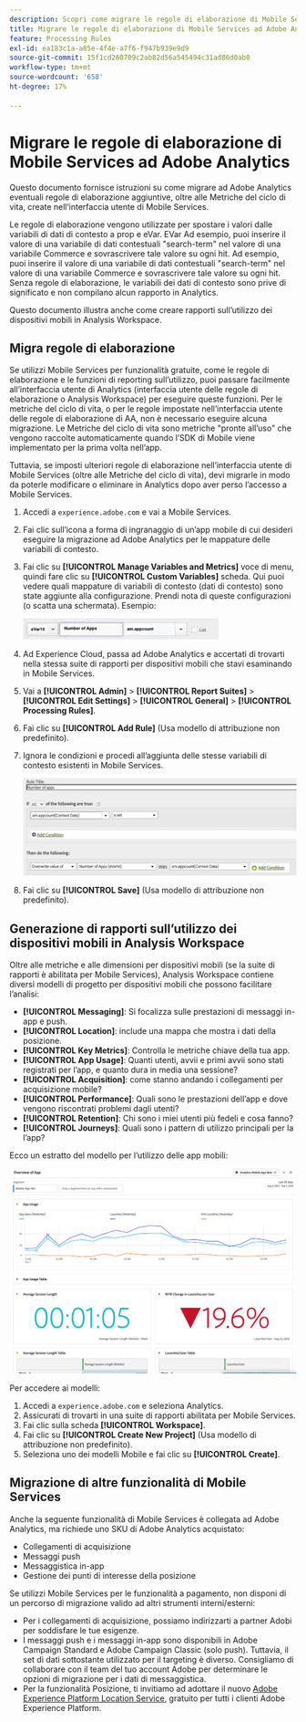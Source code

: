 ```yaml
---
description: Scopri come migrare le regole di elaborazione di Mobile Services in Adobe Analytics
title: Migrare le regole di elaborazione di Mobile Services ad Adobe Analytics
feature: Processing Rules
exl-id: ea183c1a-a85e-4f4e-a7f6-f947b939e9d9
source-git-commit: 15f1cd260709c2ab82d56a545494c31ad86d0ab0
workflow-type: tm+mt
source-wordcount: '658'
ht-degree: 17%

---
```


# Migrare le regole di elaborazione di Mobile Services ad Adobe Analytics

Questo documento fornisce istruzioni su come migrare ad Adobe Analytics eventuali regole di elaborazione aggiuntive, oltre alle Metriche del ciclo di vita, create nell’interfaccia utente di Mobile Services.

Le regole di elaborazione vengono utilizzate per spostare i valori dalle variabili di dati di contesto a prop e eVar. EVar Ad esempio, puoi inserire il valore di una variabile di dati contestuali &quot;search-term&quot; nel valore di una variabile Commerce e sovrascrivere tale valore su ogni hit. Ad esempio, puoi inserire il valore di una variabile di dati contestuali &quot;search-term&quot; nel valore di una variabile Commerce e sovrascrivere tale valore su ogni hit. Senza regole di elaborazione, le variabili dei dati di contesto sono prive di significato e non compilano alcun rapporto in Analytics.

Questo documento illustra anche come creare rapporti sull’utilizzo dei dispositivi mobili in Analysis Workspace.

## Migra regole di elaborazione

Se utilizzi Mobile Services per funzionalità gratuite, come le regole di elaborazione e le funzioni di reporting sull’utilizzo, puoi passare facilmente all’interfaccia utente di Analytics (interfaccia utente delle regole di elaborazione o Analysis Workspace) per eseguire queste funzioni. Per le metriche del ciclo di vita, o per le regole impostate nell’interfaccia utente delle regole di elaborazione di AA, non è necessario eseguire alcuna migrazione. Le Metriche del ciclo di vita sono metriche &quot;pronte all’uso&quot; che vengono raccolte automaticamente quando l’SDK di Mobile viene implementato per la prima volta nell’app.

Tuttavia, se imposti ulteriori regole di elaborazione nell’interfaccia utente di Mobile Services (oltre alle Metriche del ciclo di vita), devi migrarle in modo da poterle modificare o eliminare in Analytics dopo aver perso l’accesso a Mobile Services.

1. Accedi a `experience.adobe.com` e vai a Mobile Services.
1. Fai clic sull’icona a forma di ingranaggio di un’app mobile di cui desideri eseguire la migrazione ad Adobe Analytics per le mappature delle variabili di contesto.
1. Fai clic su **[!UICONTROL Manage Variables and Metrics]** voce di menu, quindi fare clic su **[!UICONTROL Custom Variables]** scheda. Qui puoi vedere quali mappature di variabili di contesto (dati di contesto) sono state aggiunte alla configurazione. Prendi nota di queste configurazioni (o scatta una schermata). Esempio:

   ![Variabile di contesto](assets/context-var.png)

1. Ad Experience Cloud, passa ad Adobe Analytics e accertati di trovarti nella stessa suite di rapporti per dispositivi mobili che stavi esaminando in Mobile Services.
1. Vai a **[!UICONTROL Admin]** > **[!UICONTROL Report Suites]** > **[!UICONTROL Edit Settings]** > **[!UICONTROL General]** > **[!UICONTROL Processing Rules]**.
1. Fai clic su **[!UICONTROL Add Rule]** (Usa modello di attribuzione non predefinito).
1. Ignora le condizioni e procedi all’aggiunta delle stesse variabili di contesto esistenti in Mobile Services.

   ![Regola di elaborazione](assets/proc-rule.png)

1. Fai clic su **[!UICONTROL Save]** (Usa modello di attribuzione non predefinito).

## Generazione di rapporti sull’utilizzo dei dispositivi mobili in Analysis Workspace

Oltre alle metriche e alle dimensioni per dispositivi mobili (se la suite di rapporti è abilitata per Mobile Services), Analysis Workspace contiene diversi modelli di progetto per dispositivi mobili che possono facilitare l’analisi:

* **[!UICONTROL Messaging]**: Si focalizza sulle prestazioni di messaggi in-app e push.
* **[!UICONTROL Location]**: include una mappa che mostra i dati della posizione.
* **[!UICONTROL Key Metrics]**: Controlla le metriche chiave della tua app.
* **[!UICONTROL App Usage]**: Quanti utenti, avvii e primi avvii sono stati registrati per l’app, e quanto dura in media una sessione?
* **[!UICONTROL Acquisition]**: come stanno andando i collegamenti per acquisizione mobile?
* **[!UICONTROL Performance]**: Quali sono le prestazioni dell’app e dove vengono riscontrati problemi dagli utenti?
* **[!UICONTROL Retention]**: Chi sono i miei utenti più fedeli e cosa fanno?
* **[!UICONTROL Journeys]**: Quali sono i pattern di utilizzo principali per la l’app?

Ecco un estratto del modello per l’utilizzo delle app mobili:

![Utilizzo app mobili](assets/mobile-app-usage.png)

Per accedere ai modelli:

1. Accedi a `experience.adobe.com` e seleziona Analytics.
1. Assicurati di trovarti in una suite di rapporti abilitata per Mobile Services.
1. Fai clic sulla scheda **[!UICONTROL Workspace]**.
1. Fai clic su **[!UICONTROL Create New Project]** (Usa modello di attribuzione non predefinito).
1. Seleziona uno dei modelli Mobile e fai clic su **[!UICONTROL Create]**.

## Migrazione di altre funzionalità di Mobile Services

Anche la seguente funzionalità di Mobile Services è collegata ad Adobe Analytics, ma richiede uno SKU di Adobe Analytics acquistato:

* Collegamenti di acquisizione
* Messaggi push
* Messaggistica in-app
* Gestione dei punti di interesse della posizione

Se utilizzi Mobile Services per le funzionalità a pagamento, non disponi di un percorso di migrazione valido ad altri strumenti interni/esterni:

* Per i collegamenti di acquisizione, possiamo indirizzarti a partner Adobi per soddisfare le tue esigenze.
* I messaggi push e i messaggi in-app sono disponibili in Adobe Campaign Standard e Adobe Campaign Classic (solo push). Tuttavia, il set di dati sottostante utilizzato per il targeting è diverso. Consigliamo di collaborare con il team del tuo account Adobe per determinare le opzioni di migrazione per i dati di messaggistica.
* Per la funzionalità Posizione, ti invitiamo ad adottare il nuovo [Adobe Experience Platform Location Service](https://www.adobe.com/experience-platform/location-service.html), gratuito per tutti i clienti Adobe Experience Platform.

